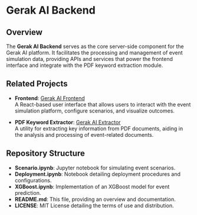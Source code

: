 # Gerak AI Backend

## Overview

The **Gerak AI Backend** serves as the core server-side component for the Gerak AI platform. It facilitates the processing and management of event simulation data, providing APIs and services that power the frontend interface and integrate with the PDF keyword extraction module.

## Related Projects

- **Frontend**: [Gerak AI Frontend](https://github.com/sevenpluseight/gerak-ai)  
  A React-based user interface that allows users to interact with the event simulation platform, configure scenarios, and visualize outcomes.

- **PDF Keyword Extractor**: [Gerak AI Extractor](https://github.com/sevenpluseight/gerak-ai-extractor)  
  A utility for extracting key information from PDF documents, aiding in the analysis and processing of event-related documents.

## Repository Structure

- **Scenario.ipynb**: Jupyter notebook for simulating event scenarios.
- **Deployment.ipynb**: Notebook detailing deployment procedures and configurations.
- **XGBoost.ipynb**: Implementation of an XGBoost model for event prediction.
- **README.md**: This file, providing an overview and documentation.
- **LICENSE**: MIT License detailing the terms of use and distribution.
